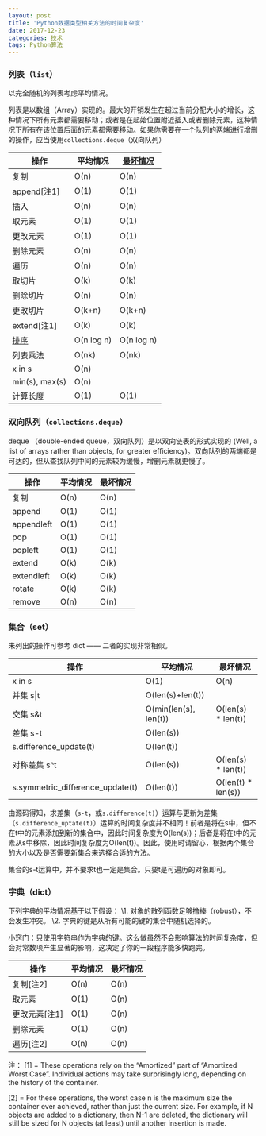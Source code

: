 ```yaml
---
layout: post
title: 'Python数据类型相关方法的时间复杂度'
date: 2017-12-23
categories: 技术
tags: Python算法
---
```


### 列表（`list`）

以完全随机的列表考虑平均情况。

列表是以数组（Array）实现的。最大的开销发生在超过当前分配大小的增长，这种情况下所有元素都需要移动；或者是在起始位置附近插入或者删除元素，这种情况下所有在该位置后面的元素都需要移动。如果你需要在一个队列的两端进行增删的操作，应当使用`collections.deque`（双向队列）

| 操作                                                         | 平均情况   | [最坏情况](http://en.wikipedia.org/wiki/Amortized_analysis) |
| ------------------------------------------------------------ | ---------- | ----------------------------------------------------------- |
| 复制                                                         | O(n)       | O(n)                                                        |
| append[注1]                                                  | O(1)       | O(1)                                                        |
| 插入                                                         | O(n)       | O(n)                                                        |
| 取元素                                                       | O(1)       | O(1)                                                        |
| 更改元素                                                     | O(1)       | O(1)                                                        |
| 删除元素                                                     | O(n)       | O(n)                                                        |
| 遍历                                                         | O(n)       | O(n)                                                        |
| 取切片                                                       | O(k)       | O(k)                                                        |
| 删除切片                                                     | O(n)       | O(n)                                                        |
| 更改切片                                                     | O(k+n)     | O(k+n)                                                      |
| extend[注1]                                                  | O(k)       | O(k)                                                        |
| [排序](http://svn.python.org/projects/python/trunk/Objects/listsort.txt) | O(n log n) | O(n log n)                                                  |
| 列表乘法                                                     | O(nk)      | O(nk)                                                       |
| x in s                                                       | O(n)       |                                                             |
| min(s), max(s)                                               | O(n)       |                                                             |
| 计算长度                                                     | O(1)       | O(1)                                                        |

### 双向队列（`collections.deque`）

deque （double-ended queue，双向队列）是以双向链表的形式实现的 (Well, a list of arrays rather than objects, for greater efficiency)。双向队列的两端都是可达的，但从查找队列中间的元素较为缓慢，增删元素就更慢了。

| 操作       | 平均情况 | 最坏情况 |
| ---------- | -------- | -------- |
| 复制       | O(n)     | O(n)     |
| append     | O(1)     | O(1)     |
| appendleft | O(1)     | O(1)     |
| pop        | O(1)     | O(1)     |
| popleft    | O(1)     | O(1)     |
| extend     | O(k)     | O(k)     |
| extendleft | O(k)     | O(k)     |
| rotate     | O(k)     | O(k)     |
| remove     | O(n)     | O(n)     |

### 集合（set）

未列出的操作可参考 dict —— 二者的实现非常相似。

| 操作                             | 平均情况              | 最坏情况           |
| -------------------------------- | --------------------- | ------------------ |
| x in s                           | O(1)                  | O(n)               |
| 并集 s\|t                        | O(len(s)+len(t))      |                    |
| 交集 s&t                         | O(min(len(s), len(t)) | O(len(s) * len(t)) |
| 差集 s-t                         | O(len(s))             |                    |
| s.difference_update(t)           | O(len(t))             |                    |
| 对称差集 s^t                     | O(len(s))             | O(len(s) * len(t)) |
| s.symmetric_difference_update(t) | O(len(t))             | O(len(t) * len(s)) |

由源码得知，求差集（`s-t`，或`s.difference(t)`）运算与更新为差集（`s.difference_uptate(t)`）运算的时间复杂度并不相同！前者是将在s中，但不在t中的元素添加到新的集合中，因此时间复杂度为O(len(s))；后者是将在t中的元素从s中移除，因此时间复杂度为O(len(t))。因此，使用时请留心，根据两个集合的大小以及是否需要新集合来选择合适的方法。

集合的s-t运算中，并不要求t也一定是集合。只要t是可遍历的对象即可。

### 字典（dict）

下列字典的平均情况基于以下假设：
\1. 对象的散列函数足够撸棒（robust），不会发生冲突。
\2. 字典的键是从所有可能的键的集合中随机选择的。

小窍门：只使用字符串作为字典的键。这么做虽然不会影响算法的时间复杂度，但会对常数项产生显著的影响，这决定了你的一段程序能多快跑完。

| 操作          | 平均情况 | 最坏情况 |
| ------------- | -------- | -------- |
| 复制[注2]     | O(n)     | O(n)     |
| 取元素        | O(1)     | O(n)     |
| 更改元素[注1] | O(1)     | O(n)     |
| 删除元素      | O(1)     | O(n)     |
| 遍历[注2]     | O(n)     | O(n)     |

注：
[1] = These operations rely on the “Amortized” part of “Amortized Worst Case”. Individual actions may take surprisingly long, depending on the history of the container.

[2] = For these operations, the worst case n is the maximum size the container ever achieved, rather than just the current size. For example, if N objects are added to a dictionary, then N-1 are deleted, the dictionary will still be sized for N objects (at least) until another insertion is made.